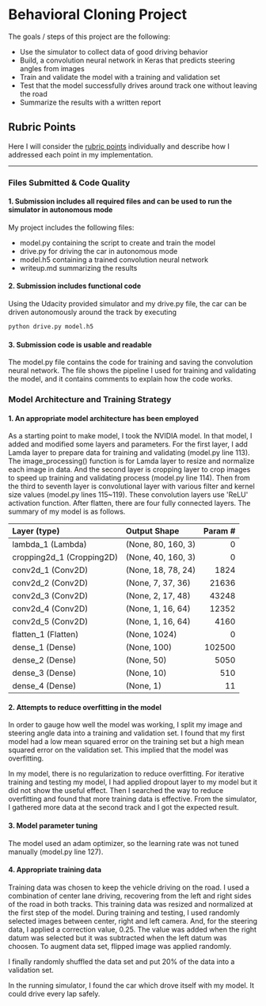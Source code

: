 # **Behavioral Cloning Project**

The goals / steps of this project are the following:
* Use the simulator to collect data of good driving behavior
* Build, a convolution neural network in Keras that predicts steering angles from images
* Train and validate the model with a training and validation set
* Test that the model successfully drives around track one without leaving the road
* Summarize the results with a written report


[//]: # (Image References)

[image1]: ./examples/placeholder.png "Model Visualization"
[image2]: ./examples/placeholder.png "Grayscaling"
[image3]: ./examples/placeholder_small.png "Recovery Image"
[image4]: ./examples/placeholder_small.png "Recovery Image"
[image5]: ./examples/placeholder_small.png "Recovery Image"
[image6]: ./examples/placeholder_small.png "Normal Image"
[image7]: ./examples/placeholder_small.png "Flipped Image"

## Rubric Points
Here I will consider the [rubric points](https://review.udacity.com/#!/rubrics/432/view) individually and describe how I addressed each point in my implementation.  

---
### Files Submitted & Code Quality

#### 1. Submission includes all required files and can be used to run the simulator in autonomous mode

My project includes the following files:
* model.py containing the script to create and train the model
* drive.py for driving the car in autonomous mode
* model.h5 containing a trained convolution neural network 
* writeup.md summarizing the results

#### 2. Submission includes functional code
Using the Udacity provided simulator and my drive.py file, the car can be driven autonomously around the track by executing 
```sh
python drive.py model.h5
```

#### 3. Submission code is usable and readable

The model.py file contains the code for training and saving the convolution neural network. The file shows the pipeline I used for training and validating the model, and it contains comments to explain how the code works.

### Model Architecture and Training Strategy

#### 1. An appropriate model architecture has been employed

As a starting point to make model, I took the NVIDIA model. 
In that model, I added and modified some layers and parameters.
For the first layer, I add Lamda layer to prepare data for training and validating (model.py line 113).
The image_processing() function is for Lamda layer to resize and normalize each image in data.
And the second layer is cropping layer to crop images to speed up training and validating process (model.py line 114).
Then from the third to seventh layer is convolutional layer with various filter and kernel size values (model.py lines 115~119).
These convolution layers use 'ReLU' activation function.
After flatten, there are four fully connected layers.
The summary of my model is as follows.


|Layer (type)            |      Output Shape        |     Param #   |
|:----------------       |:--------------------     | ------------: |
|lambda_1 (Lambda)       |     (None, 80, 160, 3)   |     0         |
|cropping2d_1 (Cropping2D) |   (None, 40, 160, 3)   |     0         |
|conv2d_1 (Conv2D)       |     (None, 18, 78, 24)   |     1824      |
|conv2d_2 (Conv2D)       |     (None, 7, 37, 36)    |     21636     |
|conv2d_3 (Conv2D)       |     (None, 2, 17, 48)    |     43248     |
|conv2d_4 (Conv2D)       |     (None, 1, 16, 64)    |     12352     |
|conv2d_5 (Conv2D)       |     (None, 1, 16, 64)    |     4160      |
|flatten_1 (Flatten)     |     (None, 1024)         |     0         |
|dense_1 (Dense)         |     (None, 100)          |     102500    |
|dense_2 (Dense)         |     (None, 50)           |     5050      |
|dense_3 (Dense)         |     (None, 10)           |     510       |
|dense_4 (Dense)         |     (None, 1)            |     11        |

#### 2. Attempts to reduce overfitting in the model

In order to gauge how well the model was working, I split my image and steering angle data into a training and validation set. I found that my first model had a low mean squared error on the training set but a high mean squared error on the validation set. This implied that the model was overfitting.

In my model, there is no regularization to reduce overfitting. For iterative training and testing my model, I had applied dropout layer to my model but it did not show the useful effect. Then I searched the way to reduce overfitting and found that more training data is effective. From the simulator, I gathered more data at the second track and I got the expected result.

#### 3. Model parameter tuning

The model used an adam optimizer, so the learning rate was not tuned manually (model.py line 127).


#### 4. Appropriate training data

Training data was chosen to keep the vehicle driving on the road. I used a combination of center lane driving, recovering from the left and right sides of the road in both tracks. This training data was resized and normalized at the first step of the model. During training and testing, I used randomly selected images between center, right and left camera. And, for the steering data, I applied a correction value, 0.25. The value was added when the right datum was selected but it was subtracted when the left datum was choosen.
To augment data set, flipped image was applied randomly.

I finally randomly shuffled the data set and put 20% of the data into a validation set.


In the running simulator, I found the car which drove itself with my model. It could drive every lap safely.
